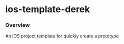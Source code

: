 ios-template-derek
==========================

### Overview
An iOS project template for quickly create a prototype
